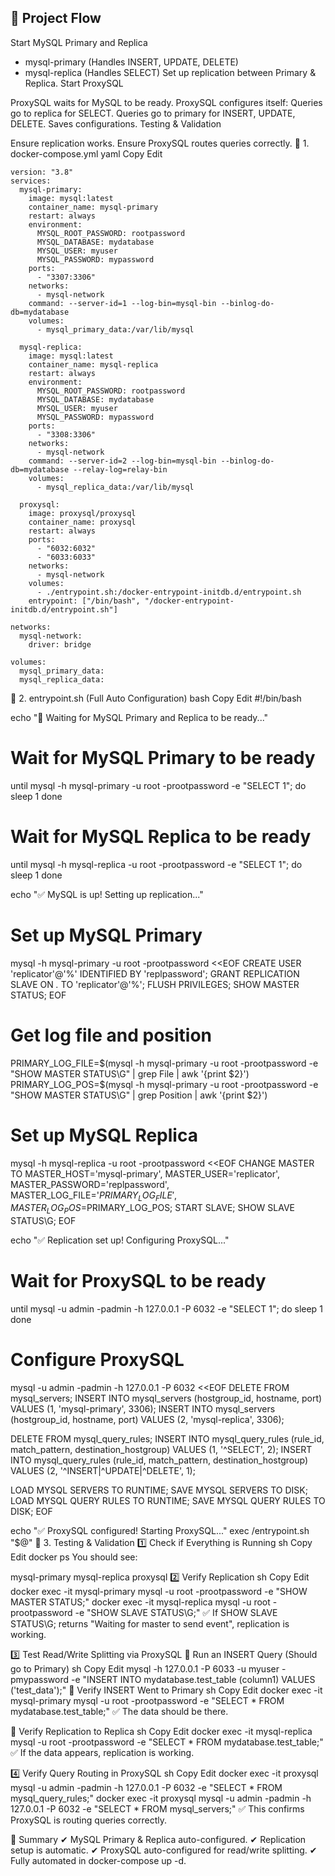 ## 📌 Project Flow
Start MySQL Primary and Replica

- mysql-primary (Handles INSERT, UPDATE, DELETE)
- mysql-replica (Handles SELECT)
  Set up replication between Primary & Replica.
Start ProxySQL

ProxySQL waits for MySQL to be ready.
ProxySQL configures itself:
Queries go to replica for SELECT.
Queries go to primary for INSERT, UPDATE, DELETE.
Saves configurations.
Testing & Validation

Ensure replication works.
Ensure ProxySQL routes queries correctly.
📜 1. docker-compose.yml
yaml
Copy
Edit
```docker
version: "3.8"
services:
  mysql-primary:
    image: mysql:latest
    container_name: mysql-primary
    restart: always
    environment:
      MYSQL_ROOT_PASSWORD: rootpassword
      MYSQL_DATABASE: mydatabase
      MYSQL_USER: myuser
      MYSQL_PASSWORD: mypassword
    ports:
      - "3307:3306"
    networks:
      - mysql-network
    command: --server-id=1 --log-bin=mysql-bin --binlog-do-db=mydatabase
    volumes:
      - mysql_primary_data:/var/lib/mysql

  mysql-replica:
    image: mysql:latest
    container_name: mysql-replica
    restart: always
    environment:
      MYSQL_ROOT_PASSWORD: rootpassword
      MYSQL_DATABASE: mydatabase
      MYSQL_USER: myuser
      MYSQL_PASSWORD: mypassword
    ports:
      - "3308:3306"
    networks:
      - mysql-network
    command: --server-id=2 --log-bin=mysql-bin --binlog-do-db=mydatabase --relay-log=relay-bin
    volumes:
      - mysql_replica_data:/var/lib/mysql

  proxysql:
    image: proxysql/proxysql
    container_name: proxysql
    restart: always
    ports:
      - "6032:6032"
      - "6033:6033"
    networks:
      - mysql-network
    volumes:
      - ./entrypoint.sh:/docker-entrypoint-initdb.d/entrypoint.sh
    entrypoint: ["/bin/bash", "/docker-entrypoint-initdb.d/entrypoint.sh"]

networks:
  mysql-network:
    driver: bridge

volumes:
  mysql_primary_data:
  mysql_replica_data:
```
📜 2. entrypoint.sh (Full Auto Configuration)
bash
Copy
Edit
#!/bin/bash

echo "🚀 Waiting for MySQL Primary and Replica to be ready..."

# Wait for MySQL Primary to be ready
until mysql -h mysql-primary -u root -prootpassword -e "SELECT 1"; do
  sleep 1
done

# Wait for MySQL Replica to be ready
until mysql -h mysql-replica -u root -prootpassword -e "SELECT 1"; do
  sleep 1
done

echo "✅ MySQL is up! Setting up replication..."

# Set up MySQL Primary
mysql -h mysql-primary -u root -prootpassword <<EOF
  CREATE USER 'replicator'@'%' IDENTIFIED BY 'replpassword';
  GRANT REPLICATION SLAVE ON *.* TO 'replicator'@'%';
  FLUSH PRIVILEGES;
  SHOW MASTER STATUS;
EOF

# Get log file and position
PRIMARY_LOG_FILE=$(mysql -h mysql-primary -u root -prootpassword -e "SHOW MASTER STATUS\G" | grep File | awk '{print $2}')
PRIMARY_LOG_POS=$(mysql -h mysql-primary -u root -prootpassword -e "SHOW MASTER STATUS\G" | grep Position | awk '{print $2}')

# Set up MySQL Replica
mysql -h mysql-replica -u root -prootpassword <<EOF
  CHANGE MASTER TO 
  MASTER_HOST='mysql-primary', 
  MASTER_USER='replicator', 
  MASTER_PASSWORD='replpassword', 
  MASTER_LOG_FILE='$PRIMARY_LOG_FILE', 
  MASTER_LOG_POS=$PRIMARY_LOG_POS;
  START SLAVE;
  SHOW SLAVE STATUS\G;
EOF

echo "✅ Replication set up! Configuring ProxySQL..."

# Wait for ProxySQL to be ready
until mysql -u admin -padmin -h 127.0.0.1 -P 6032 -e "SELECT 1"; do
  sleep 1
done

# Configure ProxySQL
mysql -u admin -padmin -h 127.0.0.1 -P 6032 <<EOF
  DELETE FROM mysql_servers;
  INSERT INTO mysql_servers (hostgroup_id, hostname, port) VALUES (1, 'mysql-primary', 3306);
  INSERT INTO mysql_servers (hostgroup_id, hostname, port) VALUES (2, 'mysql-replica', 3306);

  DELETE FROM mysql_query_rules;
  INSERT INTO mysql_query_rules (rule_id, match_pattern, destination_hostgroup) VALUES (1, '^SELECT', 2);
  INSERT INTO mysql_query_rules (rule_id, match_pattern, destination_hostgroup) VALUES (2, '^INSERT|^UPDATE|^DELETE', 1);

  LOAD MYSQL SERVERS TO RUNTIME;
  SAVE MYSQL SERVERS TO DISK;
  LOAD MYSQL QUERY RULES TO RUNTIME;
  SAVE MYSQL QUERY RULES TO DISK;
EOF

echo "✅ ProxySQL configured! Starting ProxySQL..."
exec /entrypoint.sh "$@"
🔬 3. Testing & Validation
1️⃣ Check if Everything is Running
sh
Copy
Edit
docker ps
You should see:

mysql-primary
mysql-replica
proxysql
2️⃣ Verify Replication
sh
Copy
Edit
docker exec -it mysql-primary mysql -u root -prootpassword -e "SHOW MASTER STATUS;"
docker exec -it mysql-replica mysql -u root -prootpassword -e "SHOW SLAVE STATUS\G;"
✅ If SHOW SLAVE STATUS\G; returns "Waiting for master to send event", replication is working.

3️⃣ Test Read/Write Splitting via ProxySQL
📌 Run an INSERT Query (Should go to Primary)
sh
Copy
Edit
mysql -h 127.0.0.1 -P 6033 -u myuser -pmypassword -e "INSERT INTO mydatabase.test_table (column1) VALUES ('test_data');"
📌 Verify INSERT Went to Primary
sh
Copy
Edit
docker exec -it mysql-primary mysql -u root -prootpassword -e "SELECT * FROM mydatabase.test_table;"
✅ The data should be there.

📌 Verify Replication to Replica
sh
Copy
Edit
docker exec -it mysql-replica mysql -u root -prootpassword -e "SELECT * FROM mydatabase.test_table;"
✅ If the data appears, replication is working.

4️⃣ Verify Query Routing in ProxySQL
sh
Copy
Edit
docker exec -it proxysql mysql -u admin -padmin -h 127.0.0.1 -P 6032 -e "SELECT * FROM mysql_query_rules;"
docker exec -it proxysql mysql -u admin -padmin -h 127.0.0.1 -P 6032 -e "SELECT * FROM mysql_servers;"
✅ This confirms ProxySQL is routing queries correctly.

🎯 Summary
✔ MySQL Primary & Replica auto-configured.
✔ Replication setup is automatic.
✔ ProxySQL auto-configured for read/write splitting.
✔ Fully automated in docker-compose up -d.

